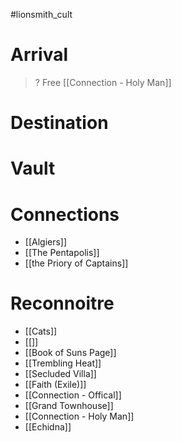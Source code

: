 > 
#lionsmith_cult 

# Arrival
> ?
Free [[Connection - Holy Man]]
# Destination
> 
# Vault

# Connections
- [[Algiers]]
- [[The Pentapolis]]
- [[the Priory of Captains]]
# Reconnoitre
- [[Cats]]
- [[]]
- [[Book of Suns Page]]
- [[Trembling Heat]]
- [[Secluded Villa]]
- [[Faith (Exile)]]
- [[Connection - Offical]]
- [[Grand Townhouse]]
- [[Connection - Holy Man]]
- [[Echidna]]